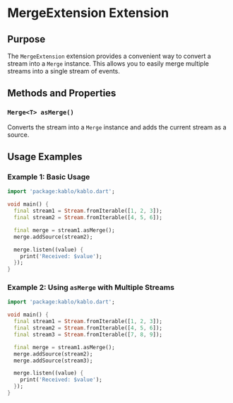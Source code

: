 # MergeExtension Extension

## Purpose

The `MergeExtension` extension provides a convenient way to convert a stream into a `Merge` instance. This allows you to easily merge multiple streams into a single stream of events.

## Methods and Properties

### `Merge<T> asMerge()`

Converts the stream into a `Merge` instance and adds the current stream as a source.

## Usage Examples

### Example 1: Basic Usage

```dart
import 'package:kablo/kablo.dart';

void main() {
  final stream1 = Stream.fromIterable([1, 2, 3]);
  final stream2 = Stream.fromIterable([4, 5, 6]);

  final merge = stream1.asMerge();
  merge.addSource(stream2);

  merge.listen((value) {
    print('Received: $value');
  });
}
```

### Example 2: Using `asMerge` with Multiple Streams

```dart
import 'package:kablo/kablo.dart';

void main() {
  final stream1 = Stream.fromIterable([1, 2, 3]);
  final stream2 = Stream.fromIterable([4, 5, 6]);
  final stream3 = Stream.fromIterable([7, 8, 9]);

  final merge = stream1.asMerge();
  merge.addSource(stream2);
  merge.addSource(stream3);

  merge.listen((value) {
    print('Received: $value');
  });
}
```
